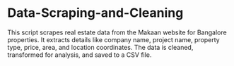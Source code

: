 # Data-Scraping-and-Cleaning
This script scrapes real estate data from the Makaan website for Bangalore properties. It extracts details like company name, project name, property type, price, area, and location coordinates. The data is cleaned, transformed for analysis, and saved to a CSV file.
